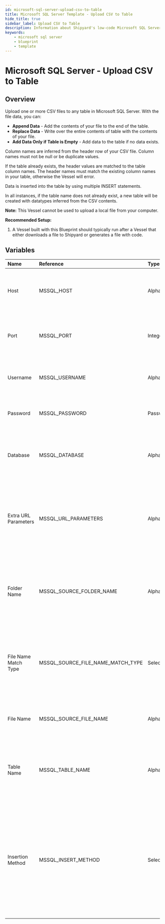 ```yaml
---
id: microsoft-sql-server-upload-csv-to-table
title: Microsoft SQL Server Template - Upload CSV to Table
hide_title: true
sidebar_label: Upload CSV to Table
description: Information about Shipyard's low-code Microsoft SQL Server Upload CSV to Table blueprint. Upload a CSV file to any table in Microsoft SQL Server. 
keywords:
    - microsoft sql server
    - blueprint
    - template
---
```


# Microsoft SQL Server - Upload CSV to Table

## Overview
Upload one or more CSV files to any table in Microsoft SQL Server. With the file data, you can:
- **Append Data** - Add the contents of your file to the end of the table.
- **Replace Data** - Write over the entire contents of table with the contents of your file.
- **Add Data Only if Table is Empty** - Add data to the table if no data exists.

Column names are inferred from the header row of your CSV file. Column names must not be null or be duplicate values.

If the table already exists, the header values are matched to the table column names. The header names must match the existing column names in your table, otherwise the Vessel will error.

Data is inserted into the table by using multiple INSERT statements.

In all instances, if the table name does not already exist, a new table will be created with datatypes inferred from the CSV contents.

**Note:** This Vessel cannot be used to upload a local file from your computer.

**Recommended Setup:**

1. A Vessel built with this Blueprint should typically run after a Vessel that either downloads a file to Shipyard or generates a file with code. 

## Variables

| Name | Reference | Type | Required | Default | Options | Description |
|:-----|:----------|:-----|:---------|:--------|:--------|:------------|
| Host | MSSQL_HOST  | Alphanumeric |:white_check_mark: | `-` | - | The domain or the IP address of the database you want to connect to. |
| Port | MSSQL_PORT  | Integer |:white_check_mark: | `"1433"` | - | Number for the database port to connect to. Defaults to 1433. |
| Username | MSSQL_USERNAME  | Alphanumeric |:white_check_mark: | `-` | - | Name of the user to connect to the database with. |
| Password | MSSQL_PASSWORD  | Password |:heavy_minus_sign: | `-` | - | Password associated to the provided username. |
| Database | MSSQL_DATABASE  | Alphanumeric |:white_check_mark: | `-` | - | Name of the database in the Microsoft SQL Server to connect to. |
| Extra URL Parameters | MSSQL_URL_PARAMETERS  | Alphanumeric |:heavy_minus_sign: | `-` | - | Extra parameters that will be placed at the end of the connection string, after the "?". Must be separated by "&". |
| Folder Name | MSSQL_SOURCE_FOLDER_NAME  | Alphanumeric |:heavy_minus_sign: | `-` | - | Folder where the file to upload can be found. Leaving blank will search in the current working directory. |
| File Name Match Type | MSSQL_SOURCE_FILE_NAME_MATCH_TYPE  | Select |:white_check_mark: | `exact_match` | Exact Match: `exact_match`<br></br><br></br>Regex Match: `regex_match`<br></br><br></br> | Determines if the text in "File Name" will match exactly to a single file, or use regex to match to multiple files. |
| File Name | MSSQL_SOURCE_FILE_NAME  | Alphanumeric |:white_check_mark: | `-` | - | The file name that contains the data you want uploaded. |
| Table Name | MSSQL_TABLE_NAME  | Alphanumeric |:white_check_mark: | `-` | - | Name of the table where you want data inserted. If the table doesn't already exist, it will be created. |
| Insertion Method | MSSQL_INSERT_METHOD  | Select |:white_check_mark: | `append` | Append Data: `append`<br></br><br></br>Replace Data: `replace`<br></br><br></br>Add Data Only if Table is Empty: `fail`<br></br><br></br> | Determines how the data in your file will be added into the target table. |


